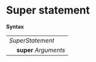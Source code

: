 # Super statement

**Syntax**

<table>
    <tr>
        <td colspan="2"><i>SuperStatement</i></td>
    </tr>
    <tr>
        <td>&nbsp;</td><td><b>super</b> <i>Arguments</i></td>
    </tr>
</table>